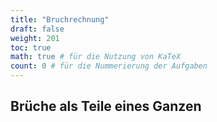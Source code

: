 ```yaml
---
title: "Bruchrechnung"
draft: false
weight: 201
toc: true
math: true # für die Nutzung von KaTeX
count: 0 # für die Nummerierung der Aufgaben
---
```


## Brüche als Teile eines Ganzen
